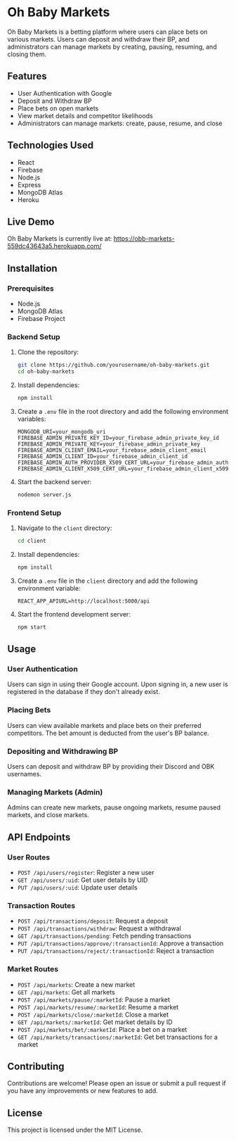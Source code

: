 # Oh Baby Markets

Oh Baby Markets is a betting platform where users can place bets on various markets. Users can deposit and withdraw their BP, and administrators can manage markets by creating, pausing, resuming, and closing them.

## Features

- User Authentication with Google
- Deposit and Withdraw BP
- Place bets on open markets
- View market details and competitor likelihoods
- Administrators can manage markets: create, pause, resume, and close

## Technologies Used

- React
- Firebase
- Node.js
- Express
- MongoDB Atlas
- Heroku

## Live Demo

Oh Baby Markets is currently live at: <a href="https://obb-markets-559dc43643a5.herokuapp.com/" target="_blank">https://obb-markets-559dc43643a5.herokuapp.com/</a>


## Installation

### Prerequisites

- Node.js
- MongoDB Atlas
- Firebase Project

### Backend Setup

1. Clone the repository:

    ```bash
    git clone https://github.com/yourusername/oh-baby-markets.git
    cd oh-baby-markets
    ```

2. Install dependencies:

    ```bash
    npm install
    ```

3. Create a `.env` file in the root directory and add the following environment variables:

    ```env
    MONGODB_URI=your_mongodb_uri
    FIREBASE_ADMIN_PRIVATE_KEY_ID=your_firebase_admin_private_key_id
    FIREBASE_ADMIN_PRIVATE_KEY=your_firebase_admin_private_key
    FIREBASE_ADMIN_CLIENT_EMAIL=your_firebase_admin_client_email
    FIREBASE_ADMIN_CLIENT_ID=your_firebase_admin_client_id
    FIREBASE_ADMIN_AUTH_PROVIDER_X509_CERT_URL=your_firebase_admin_auth_provider_x509_cert_url
    FIREBASE_ADMIN_CLIENT_X509_CERT_URL=your_firebase_admin_client_x509_cert_url
    ```

4. Start the backend server:

    ```bash
    nodemon server.js
    ```

### Frontend Setup

1. Navigate to the `client` directory:

    ```bash
    cd client
    ```

2. Install dependencies:

    ```bash
    npm install
    ```

3. Create a `.env` file in the `client` directory and add the following environment variable:

    ```env
    REACT_APP_APIURL=http://localhost:5000/api
    ```

4. Start the frontend development server:

    ```bash
    npm start
    ```

## Usage

### User Authentication

Users can sign in using their Google account. Upon signing in, a new user is registered in the database if they don't already exist.

### Placing Bets

Users can view available markets and place bets on their preferred competitors. The bet amount is deducted from the user's BP balance.

### Depositing and Withdrawing BP

Users can deposit and withdraw BP by providing their Discord and OBK usernames.

### Managing Markets (Admin)

Admins can create new markets, pause ongoing markets, resume paused markets, and close markets.

## API Endpoints

### User Routes

- `POST /api/users/register`: Register a new user
- `GET /api/users/:uid`: Get user details by UID
- `PUT /api/users/:uid`: Update user details

### Transaction Routes

- `POST /api/transactions/deposit`: Request a deposit
- `POST /api/transactions/withdraw`: Request a withdrawal
- `GET /api/transactions/pending`: Fetch pending transactions
- `PUT /api/transactions/approve/:transactionId`: Approve a transaction
- `PUT /api/transactions/reject/:transactionId`: Reject a transaction

### Market Routes

- `POST /api/markets`: Create a new market
- `GET /api/markets`: Get all markets
- `POST /api/markets/pause/:marketId`: Pause a market
- `POST /api/markets/resume/:marketId`: Resume a market
- `POST /api/markets/close/:marketId`: Close a market
- `GET /api/markets/:marketId`: Get market details by ID
- `POST /api/markets/bet/:marketId`: Place a bet on a market
- `GET /api/markets/transactions/:marketId`: Get bet transactions for a market

## Contributing

Contributions are welcome! Please open an issue or submit a pull request if you have any improvements or new features to add.

## License

This project is licensed under the MIT License.
